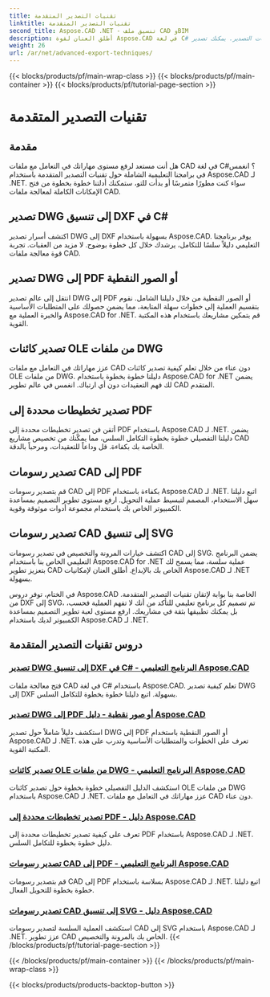 ```yaml
---
title: تقنيات التصدير المتقدمة
linktitle: تقنيات التصدير المتقدمة
second_title: Aspose.CAD .NET - تنسيق ملف CAD وBIM
description: أطلق العنان لقوة Aspose.CAD في لغة C# من خلال دروسنا التعليمية المتقدمة حول تقنيات التصدير. يمكنك تصدير DWG بسهولة إلى DXF وPDF والصور النقطية وكائنات OLE والمزيد.
weight: 26
url: /ar/net/advanced-export-techniques/
---
```


{{< blocks/products/pf/main-wrap-class >}}
{{< blocks/products/pf/main-container >}}
{{< blocks/products/pf/tutorial-page-section >}}

# تقنيات التصدير المتقدمة


## مقدمة

هل أنت مستعد لرفع مستوى مهاراتك في التعامل مع ملفات CAD في لغة C#؟ انغمس في برامجنا التعليمية الشاملة حول تقنيات التصدير المتقدمة باستخدام Aspose.CAD لـ .NET. سواء كنت مطورًا متمرسًا أو بدأت للتو، ستمكنك أدلتنا خطوة بخطوة من فتح الإمكانات الكاملة لمعالجة ملفات CAD.

## تصدير DWG إلى تنسيق DXF في C#

اكتشف أسرار تصدير DWG إلى DXF بسهولة باستخدام Aspose.CAD. يوفر برنامجنا التعليمي دليلاً سلسًا للتكامل، يرشدك خلال كل خطوة بوضوح. لا مزيد من العقبات. تجربة قوة معالجة ملفات CAD.

## تصدير DWG إلى PDF أو الصور النقطية

انتقل إلى عالم تصدير DWG إلى PDF أو الصور النقطية من خلال دليلنا الشامل. نقوم بتقسيم العملية إلى خطوات سهلة المتابعة، مما يضمن حصولك على المتطلبات الأساسية والخبرة العملية مع Aspose.CAD for .NET. قم بتمكين مشاريعك باستخدام هذه المكتبة القوية.

## تصدير كائنات OLE من ملفات DWG

عزز مهاراتك في التعامل مع ملفات CAD دون عناء من خلال تعلم كيفية تصدير كائنات OLE من ملفات DWG. دليلنا خطوة بخطوة باستخدام Aspose.CAD for .NET يضمن لك فهم التعقيدات دون أي ارتباك. انغمس في عالم تطوير CAD المتقدم.

## تصدير تخطيطات محددة إلى PDF

أتقن فن تصدير تخطيطات محددة إلى PDF باستخدام Aspose.CAD لـ .NET. يضمن دليلنا التفصيلي خطوة بخطوة التكامل السلس، مما يمكّنك من تخصيص مشاريع CAD الخاصة بك بكفاءة. قل وداعاً للتعقيدات، ومرحباً بالدقة.

## تصدير رسومات CAD إلى PDF

قم بتصدير رسومات CAD إلى PDF بكفاءة باستخدام Aspose.CAD لـ .NET. اتبع دليلنا سهل الاستخدام، المصمم لتبسيط عملية التحويل. ارفع مستوى تطوير التصميم بمساعدة الكمبيوتر الخاص بك باستخدام مجموعة أدوات موثوقة وقوية.

## تصدير رسومات CAD إلى تنسيق SVG

اكتشف خيارات المرونة والتخصيص في تصدير رسومات CAD إلى SVG. يضمن البرنامج التعليمي الخاص بنا باستخدام Aspose.CAD for .NET عملية سلسة، مما يسمح لك بتعزيز تطوير CAD الخاص بك بالإبداع. أطلق العنان لإمكانيات Aspose.CAD لـ .NET بسهولة.

في الختام، توفر دروس Aspose.CAD الخاصة بنا بوابة لإتقان تقنيات التصدير المتقدمة. من DXF إلى SVG، تم تصميم كل برنامج تعليمي للتأكد من أنك لا تفهم العملية فحسب، بل يمكنك تطبيقها بثقة في مشاريعك. ارفع مستوى لعبة تطوير التصميم بمساعدة الكمبيوتر لديك باستخدام Aspose.CAD لـ .NET.
## دروس تقنيات التصدير المتقدمة
### [تصدير DWG إلى تنسيق DXF في C# - البرنامج التعليمي Aspose.CAD](./exporting-dwg-to-dxf/)
فتح معالجة ملفات CAD في لغة C# باستخدام Aspose.CAD. تعلم كيفية تصدير DWG إلى DXF بسهولة. اتبع دليلنا خطوة بخطوة للتكامل السلس.
### [تصدير DWG إلى PDF أو صور نقطية - دليل Aspose.CAD](./exporting-dwg-to-pdf-or-raster-images/)
استكشف دليلاً شاملاً حول تصدير DWG إلى PDF أو الصور النقطية باستخدام Aspose.CAD لـ .NET. تعرف على الخطوات والمتطلبات الأساسية وتدرب على هذه المكتبة القوية.
### [تصدير كائنات OLE من ملفات DWG - البرنامج التعليمي Aspose.CAD](./exporting-ole-objects-from-dwg/)
استكشف الدليل التفصيلي خطوة بخطوة حول تصدير كائنات OLE من ملفات DWG باستخدام Aspose.CAD لـ .NET. عزز مهاراتك في التعامل مع ملفات CAD دون عناء.
### [تصدير تخطيطات محددة إلى PDF - دليل Aspose.CAD](./exporting-specific-layouts-to-pdf/)
تعرف على كيفية تصدير تخطيطات محددة إلى PDF باستخدام Aspose.CAD لـ .NET. دليل خطوة بخطوة للتكامل السلس.
### [تصدير رسومات CAD إلى PDF - البرنامج التعليمي Aspose.CAD](./exporting-cad-drawings-to-pdf/)
قم بتصدير رسومات CAD إلى PDF بسلاسة باستخدام Aspose.CAD لـ .NET. اتبع دليلنا خطوة بخطوة للتحويل الفعال.
### [تصدير رسومات CAD إلى تنسيق SVG - دليل Aspose.CAD](./exporting-cad-drawings-to-svg/)
استكشف العملية السلسة لتصدير رسومات CAD إلى SVG باستخدام Aspose.CAD لـ .NET. عزز تطوير CAD الخاص بك بالمرونة والتخصيص.
{{< /blocks/products/pf/tutorial-page-section >}}

{{< /blocks/products/pf/main-container >}}
{{< /blocks/products/pf/main-wrap-class >}}

{{< blocks/products/products-backtop-button >}}
